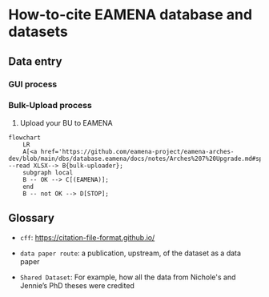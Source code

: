 # How-to-cite EAMENA database and datasets

## Data entry

### GUI process

### Bulk-Upload process

1. Upload your BU to EAMENA

```mermaid
flowchart
	LR
	A[<a href='https://github.com/eamena-project/eamena-arches-dev/blob/main/dbs/database.eamena/docs/notes/Arches%207%20Upgrade.md#splitchunk'>BU</a>] --read XLSX--> B{bulk-uploader};
	subgraph local
	B -- OK --> C[(EAMENA)];
	end
	B -- not OK --> D[STOP];
```


## Glossary

- `cff`: https://citation-file-format.github.io/

- `data paper route`: a publication, upstream, of the dataset as a data paper

- `Shared Dataset`: For example, how all the data from Nichole's and Jennie’s PhD theses were credited